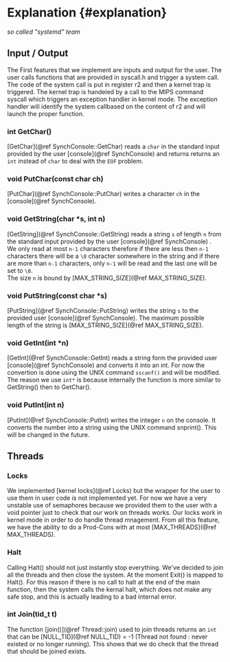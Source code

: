 Explanation                             {#explanation}
============
_so called "systemd" team_

Input / Output
--------------
The First features that we implement are inputs and output for the user. The user calls functions that are provided in syscall.h and trigger a system call. The code of the system call is put in register r2 and then a kernel trap is triggered. The kernel trap is handeled by a call to the MIPS command syscall which triggers an exception handler in kernel mode. The exception handler will identify the system callbased on the content of r2 and will launch the proper function.  

### int GetChar() ###
[GetChar](@ref SynchConsole::GetChar) reads a `char` in the standard input provided by the
user [console](@ref SynchConsole) and returns returns an `int` instead of `char` to deal
with the `EOF` problem.


### void PutChar(const char ch) ###
[PutChar](@ref SynchConsole::PutChar) writes a character `ch` in the [console](@ref SynchConsole).

### void GetString(char *s, int n) ###
[GetString](@ref SynchConsole::GetString) reads a string `s` of length `n` from the standard input
provided by the user [console](@ref SynchConsole) .   
We only read at most `n-1` characters therefore if there are less then `n-1` characters there will be a `\0` character somewhere in the string and if there are more than `n-1` characters, only `n-1` will be read and the last one will be set to `\0`.    
The size `n` is bound by [MAX_STRING_SIZE](@ref MAX_STRING_SIZE).

### void PutString(const char *s) ###
[PutString](@ref SynchConsole::PutString) writes the string `s` to the provided user [console](@ref SynchConsole).
The maximum possible length of the string is [MAX_STRING_SIZE](@ref MAX_STRING_SIZE).

### void GetInt(int *n) ###
[GetInt](@ref SynchConsole::GetInt) reads a string form the provided user [console](@ref SynchConsole) and converts it into an int. For now the convertion is done using the UNIX command `sscanf()` and will be modified. The reason we use `int*` is because internally the function is more similar to GetString() then to GetChar().

### void PutInt(int n) ###
[PutInt](@ref SynchConsole::PutInt) writes the integer `n` on the console. It converts the number into a string using the UNIX command snprint(). This will be changed in the future.

Threads
-------

### Locks ###
We implemented [kernel locks](@ref Locks) but the wrapper for the user to use them in user code is not implemented yet. For now we have a very unstable use of semaphores because we provided them to the user with a void pointer just to check that our work on threads works. Our locks work in kernel mode in order to do handle thread mnagement. From all this feature, we have the ability to do a Prod-Cons with at most [MAX_THREADS](@ref MAX_THREADS).

### Halt ###
Calling Halt() should not just instantly stop everything. We've decided to join all the threads and then close the system.
At the moment Exit() is mapped to Halt(). For this reason if there is no call to halt at the end of the main function, then the system calls the kernal halt, which does not make any safe stop, and this is actually leading to a bad internal error.

### int Join(tid_t t) ###
The function [join()](@ref Thread::join) used to join threads returns an `int` that can be [NULL_TID](@ref NULL_TID) = -1 (Thread not found : never existed or no longer running). This shows that we do check that the thread that should be joined exists.
